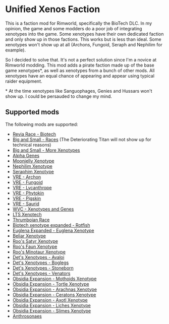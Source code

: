
# Unified Xenos Faction

This is a faction mod for Rimworld, specifically the BioTech DLC. In my opinion, the game and some modders do a poor job of integrating xenotypes into the game. Some xenotypes have their own dedicated faction and only show up in those factions. This works but is less than ideal. Some xenotypes won't show up at all (Archons, Fungoid, Seraph and Nephilim for example).

So I decided to solve that. It's not a perfect solution since I'm a novice at Rimworld modding. This mod adds a pirate faction made up of the base game xenotypes\*, as well as xenotypes from a bunch of other mods. All xenotypes have an equal chance of appearing and appear using typical raider equipment.

\* At the time xenotypes like Sanguophages, Genies and Hussars won't show up. I could be persauded to change my mind.

## Supported mods

The following mods are supported:

 * [Revia Race - Biotech](https://steamcommunity.com/sharedfiles/filedetails/?id=2893157989)
 * [Big and Small - Races](https://steamcommunity.com/sharedfiles/filedetails/?id=2894397737) (The Deteriorating Titan will not show up for technical reasons)
 * [Big and Small - More Xenotypes](https://steamcommunity.com/sharedfiles/filedetails/?id=3218636337)
 * [Alpha Genes](https://steamcommunity.com/sharedfiles/filedetails/?id=2891845502)
 * [Moonjelly Xenotype](https://steamcommunity.com/sharedfiles/filedetails/?id=3030254580)
 * [Nephilim Xenotype](https://steamcommunity.com/sharedfiles/filedetails/?id=2997308585)
 * [Seraphim Xenotype](https://steamcommunity.com/sharedfiles/filedetails/?id=3308336173)
 * [VRE - Archon](https://steamcommunity.com/sharedfiles/filedetails/?id=3067715093)
 * [VRE - Fungoid](https://steamcommunity.com/sharedfiles/filedetails/?id=3042690053)
 * [VRE - Lycanthrope](https://steamcommunity.com/sharedfiles/filedetails/?id=3114453100)
 * [VRE - Phytokin](https://steamcommunity.com/sharedfiles/filedetails/?id=2927323805)
 * [VRE - Pigskin](https://steamcommunity.com/sharedfiles/filedetails/?id=3164798809)
 * [VRE - Saurid](https://steamcommunity.com/sharedfiles/filedetails/?id=2880990495)
 * [WVC - Xenotypes and Genes](https://steamcommunity.com/sharedfiles/filedetails/?id=2886992038)
 * [LTS Xenotech](https://steamcommunity.com/sharedfiles/filedetails/?id=2877887281)
 * [Thrumboian Race](https://steamcommunity.com/sharedfiles/filedetails/?id=3257981328)
 * [Biotech xenotype expanded - Rotfish](https://steamcommunity.com/sharedfiles/filedetails/?id=2916253559)
 * [Euglena Expanded - Euglena Xenotype](https://steamcommunity.com/sharedfiles/filedetails/?id=2975005239)
 * [Beliar Xenotype](https://steamcommunity.com/sharedfiles/filedetails/?id=3237072670)
 * [Roo's Satyr Xenotype](https://steamcommunity.com/sharedfiles/filedetails/?id=2971803439)
 * [Roo's Faun Xenotype](https://steamcommunity.com/workshop/filedetails/?id=2971801826)
 * [Roo's Minotaur Xenotype](https://steamcommunity.com/sharedfiles/filedetails/?id=2927812651)
 * [Det's Xenotypes - Avaloi](https://steamcommunity.com/sharedfiles/filedetails/?id=3199692643)
 * [Det's Xenotypes - Boglegs](https://steamcommunity.com/sharedfiles/filedetails/?id=3146564944)
 * [Det's Xenotypes - Stoneborn](https://steamcommunity.com/sharedfiles/filedetails/?id=2888722722)
 * [Det's Xenotypes - Venators](https://steamcommunity.com/sharedfiles/filedetails/?id=3140248688)
 * [Obsidia Expansion - Mothoids Xenotype](https://steamcommunity.com/sharedfiles/filedetails/?id=2885653060)
 * [Obsidia Expansion - Tortle Xenotype](https://steamcommunity.com/sharedfiles/filedetails/?id=2898016450)
 * [Obsidia Expansion - Arachnas Xenotype](https://steamcommunity.com/sharedfiles/filedetails/?id=2990606834)
 * [Obsidia Expansion - Ceratons Xenotype](https://steamcommunity.com/sharedfiles/filedetails/?id=3196058982)
 * [Obsidia Expansion - Axotl Xenotype](https://steamcommunity.com/sharedfiles/filedetails/?id=3304340573)
 * [Obsidia Expansion - Liches Xenotype](https://steamcommunity.com/sharedfiles/filedetails/?id=3318124376)
 * [Obsidia Expansion - Slimes Xenotype](https://steamcommunity.com/sharedfiles/filedetails/?id=3331598962)
 * [Anthrosonaes](https://steamcommunity.com/sharedfiles/filedetails/?id=2902258418)
